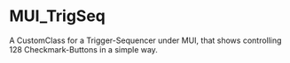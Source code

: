 # MUI_TrigSeq

A CustomClass for a Trigger-Sequencer under MUI, that shows controlling 128 Checkmark-Buttons in a simple way.
 